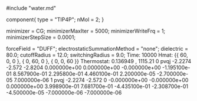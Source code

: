 <OOPSE version=4>
  <MetaData>
#include "water.md"


component{
  type = "TIP4P";
  nMol = 2;
}


minimizer = CG;
minimizerMaxIter = 5000;
minimizerWriteFrq = 1;
minimizerStepSize = 0.0001;

forceField = "DUFF";
electrostaticSummationMethod = "none";
dielectric = 80.0;
cutoffRadius = 12.0;
switchingRadius = 9.0;
  </MetaData>
  <Snapshot>
    <FrameData>
        Time: 10000
        Hmat: {{ 60, 0, 0 }, { 0, 60, 0 }, { 0, 0, 60 }}
  Thermostat: 0.136949 , 1115.21
    </FrameData>
    <StuntDoubles>
         0    pvqj            -2.2274             -2.572            -2.8204  0.000000e+00  0.000000e+00 -0.000000e+00 -1.195100e-01  8.567900e-01  2.295800e-01  4.460100e-01  2.200000e-05 -2.700000e-05  7.000000e-06
         1    pvqj            -2.2274             -2.572                  0 -0.000000e+00 -0.000000e+00  0.000000e+00  3.998900e-01  7.681700e-01 -4.435100e-01 -2.308700e-01 -4.500000e-05 -7.000000e-06 -7.000000e-06
    </StuntDoubles>
  </Snapshot>
</OOPSE>
